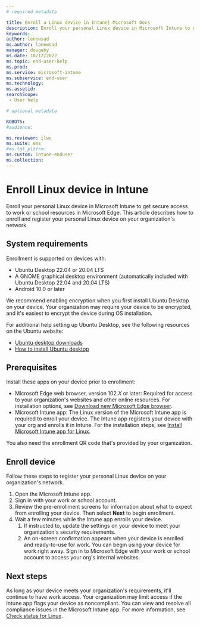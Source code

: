 ```yaml
---
# required metadata

title: Enroll a Linux device in Intune| Microsoft Docs
description: Enroll your personal Linux device in Microsoft Intune to get secure access to work or school resources in Microsoft Edge. 
keywords:
author: lenewsad
ms.author: lanewsad
manager: dougeby
ms.date: 10/12/2022
ms.topic: end-user-help
ms.prod:
ms.service: microsoft-intune
ms.subservice: end-user
ms.technology:
ms.assetid: 
searchScope:
 - User help

# optional metadata

ROBOTS:  
#audience:

ms.reviewer: ilwu
ms.suite: ems
#ms.tgt_pltfrm:
ms.custom: intune-enduser
ms.collection: 
---
```



# Enroll Linux device in Intune

Enroll your personal Linux device in Microsoft Intune to get secure access to work or school resources in Microsoft Edge. This article describes how to enroll and register your personal Linux device on your organization's network.    

## System requirements  
Enrollment is supported on devices with: 

* Ubuntu Desktop 22.04 or 20.04 LTS
* A GNOME graphical desktop environment (automatically included with Ubuntu Desktop 22.04 and 20.04 LTS) 
* Android 10.0 or later 

We recommend enabling encryption when you first install Ubuntu Desktop on your device. Your organization may require your device to be encrypted, and it's easiest to encrypt the device during OS installation. 

For additional help setting up Ubuntu Desktop, see the following resources on the Ubuntu website:  

   * [Ubuntu desktop downloads](https://ubuntu.com/download/desktop) 
   * [How to install Ubuntu desktop](https://ubuntu.com/tutorials/install-ubuntu-desktop#1-overview)  

## Prerequisites  
Install these apps on your device prior to enrollment:  

* Microsoft Edge web browser, version 102.*X* or later: Required for access to your organization's websites and other online resources. For installation options, see [Download new Microsoft Edge browser](https://www.microsoft.com/edge).  
* Microsoft Intune app: The Linux version of the Microsoft Intune app is required to enroll your device. The Intune app registers your device with your org and enrolls it in Intune. For the installation steps, see [Install Microsoft Intune app for Linux](microsoft-intune-app-linux.md).    

You also need the enrollment QR code that's provided by your organization. 

## Enroll device  
Follow these steps to register your personal Linux device on your organization's network.  

1. Open the Microsoft Intune app.  
2. Sign in with your work or school account.    
3. Review the pre-enrollment screens for information about what to expect from enrolling your device. Then select **Next** to begin enrollment. 
4. Wait a few minutes while the Intune app enrolls your device. 
   1. If instructed to, update the settings on your device to meet your organization's security requirements.   
   2.  An on-screen confirmation appears when your device is enrolled and ready-to-use for work. You can begin using your device for work right away. Sign in to Microsoft Edge with your work or school account to access your org's internal websites.   

## Next steps
As long as your device meets your organization's requirements, it'll continue to have work access. Your organization may limit access if the Intune app flags your device as noncompliant. You can view and resolve all compliance issues in the Microsoft Intune app. For more information, see [Check status for Linux](check-status-linux.md).  